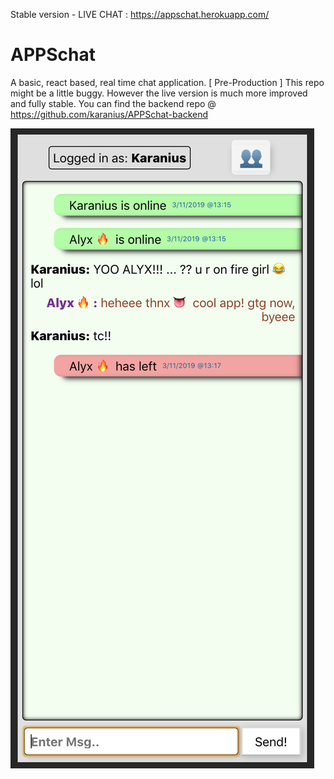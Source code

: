 Stable version - LIVE CHAT :  https://appschat.herokuapp.com/ 

# APPSchat
A basic, react based, real time chat application. [ Pre-Production ]
This repo might be a little buggy. However the live version is much more improved and fully stable.
You can find the backend repo @ https://github.com/karanius/APPSchat-backend

![](screenShot.png)
